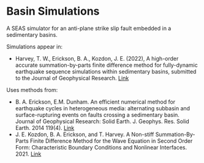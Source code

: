 # Basin Simulations

A SEAS simulator for an anti-plane strike slip fault embedded in a sedimentary basins.

Simulations appear in:
- Harvey, T. W., Erickson, B. A., Kozdon, J. E. (2022), A high-order accurate summation-by-parts finite difference method for fully-dynamic earthquake sequence simulations within sedimentary basins, submitted to the Journal of Geophysical Research. [Link](https://eartharxiv.org/repository/view/3505/)

Uses methods from:
- B. A. Erickson, E.M. Dunham. An efficient numerical method for earthquake cycles in heterogeneous media: alternating subbasin and surface-rupturing events on faults crossing a sedimentary basin. Journal of Geophysical Research: Solid Earth. J. Geophys. Res. Solid Earth. 2014 119(4). [Link](https://ix.cs.uoregon.edu/~bae/resources/Erickson_Dunham_jgrb50593.pdf)
- J. E. Kozdon, B. A. Erickson, and T. Harvey. A Non-stiff Summation-By-Parts Finite Difference Method for the Wave Equation in Second Order Form: Characteristic Boundary Conditions and Nonlinear Interfaces. 2021. [Link](https://arxiv.org/pdf/2106.00706.pdf)
